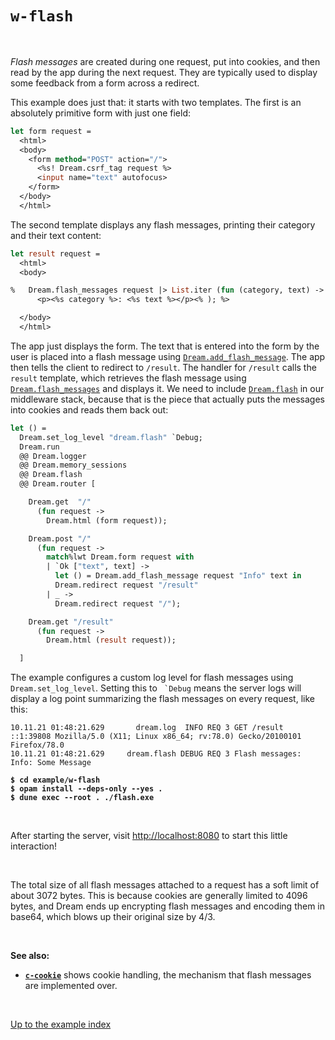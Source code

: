 # `w-flash`

<br>

*Flash messages* are created during one request, put into cookies, and then
read by the app during the next request. They are typically used to display some
feedback from a form across a redirect.

This example does just that: it starts with two templates. The first is an
absolutely primitive form with just one field:

```ocaml
let form request =
  <html>
  <body>
    <form method="POST" action="/">
      <%s! Dream.csrf_tag request %>
      <input name="text" autofocus>
    </form>
  </body>
  </html>
```

The second template displays any flash messages, printing their category and
their text content:

```ocaml
let result request =
  <html>
  <body>

%   Dream.flash_messages request |> List.iter (fun (category, text) ->
      <p><%s category %>: <%s text %></p><% ); %>

  </body>
  </html>
```

The app just displays the form. The text that is entered into the form by the
user is placed into a flash message using
[`Dream.add_flash_message`](https://aantron.github.io/dream/#val-add_flash_message).
The app
then tells the client to redirect to `/result`. The handler for `/result` calls
the `result` template, which retrieves the flash message using
[`Dream.flash_messages`](https://aantron.github.io/dream/#val-flash_messages)
and displays it. We need to include
[`Dream.flash`](https://aantron.github.io/dream/#val-flash) in our middleware
stack, because that is the piece that actually puts the messages into cookies
and reads them back out:

```ocaml
let () =
  Dream.set_log_level "dream.flash" `Debug;
  Dream.run
  @@ Dream.logger
  @@ Dream.memory_sessions
  @@ Dream.flash
  @@ Dream.router [

    Dream.get  "/"
      (fun request ->
        Dream.html (form request));

    Dream.post "/"
      (fun request ->
        match%lwt Dream.form request with
        | `Ok ["text", text] ->
          let () = Dream.add_flash_message request "Info" text in
          Dream.redirect request "/result"
        | _ ->
          Dream.redirect request "/");

    Dream.get "/result"
      (fun request ->
        Dream.html (result request));

  ]
```

The example configures a custom log level for flash messages using
`Dream.set_log_level`. Setting this to `` `Debug`` means the server logs
will display a log point summarizing the flash messages on every
request, like this:

```
10.11.21 01:48:21.629       dream.log  INFO REQ 3 GET /result ::1:39808 Mozilla/5.0 (X11; Linux x86_64; rv:78.0) Gecko/20100101 Firefox/78.0
10.11.21 01:48:21.629     dream.flash DEBUG REQ 3 Flash messages: Info: Some Message
```

<pre><code><b>$ cd example/w-flash</b>
<b>$ opam install --deps-only --yes .</b>
<b>$ dune exec --root . ./flash.exe</b></code></pre>

<br>

After starting the server, visit [http://localhost:8080](http://localhost:8080)
to start this little interaction!

<br>

The total size of all flash messages attached to a request has a soft limit of
about 3072 bytes. This is because cookies are generally limited to 4096 bytes,
and Dream ends up encrypting flash messages and encoding them in base64, which
blows up their original size by 4/3.

<br>

**See also:**

- [**`c-cookie`**](../c-cookie#folders-and-files) shows cookie handling, the mechanism that
  flash messages are implemented over.

<br>

[Up to the example index](../#examples)
